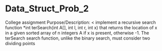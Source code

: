 # Data_Struct_Prob_2
 College assignment Purpose/Description: < implement a recursive search function *int terSearch(int A[], int l, int r, int x) that returns the location of x in a given sorted array of n integers A if x is present, otherwise -1. The terSearch search function, unlike the binary search, must consider two dividing points
